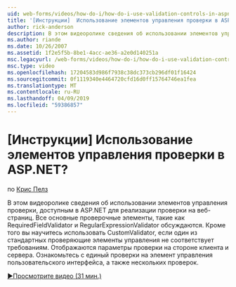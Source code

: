 ```yaml
---
uid: web-forms/videos/how-do-i/how-do-i-use-validation-controls-in-aspnet
title: '[Инструкции]  Использование элементов управления проверки в ASP.NET? | Документы Майкрософт'
author: rick-anderson
description: В этом видеоролике сведения об использовании элементов управления проверки, доступным в ASP.NET для реализации проверки на веб-страниц. Все основные проверяющие элементы управления, например...
ms.author: riande
ms.date: 10/26/2007
ms.assetid: 1f2e5f5b-8be1-4acc-ae36-a2e0d140251a
msc.legacyurl: /web-forms/videos/how-do-i/how-do-i-use-validation-controls-in-aspnet
msc.type: video
ms.openlocfilehash: 17204583d986f7938c38dc373cb296df01f16424
ms.sourcegitcommit: 0f1119340e4464720cfd16d0ff15764746ea1fea
ms.translationtype: MT
ms.contentlocale: ru-RU
ms.lasthandoff: 04/09/2019
ms.locfileid: "59386857"
---
```

# <a name="how-do-i--use-validation-controls-in-aspnet"></a>[Инструкции]  Использование элементов управления проверки в ASP.NET?

по [Крис Пелз](https://twitter.com/chrispels)

В этом видеоролике сведения об использовании элементов управления проверки, доступным в ASP.NET для реализации проверки на веб-страниц. Все основные проверочные элементы, такие как RequiredFieldValidator и RegularExpressionValidator обсуждаются. Кроме того вы научитесь использовать CustomValidator, если один из стандартных проверяющие элементы управления не соответствует требованиям. Отображаются параметры проверки на стороне клиента и сервера. Ознакомьтесь с единый проверки на элемент управления пользовательского интерфейса, а также нескольких проверок.

[&#9654;Просмотрите видео (31 мин.)](https://channel9.msdn.com/Blogs/ASP-NET-Site-Videos/how-do-i-use-validation-controls-in-aspnet)
